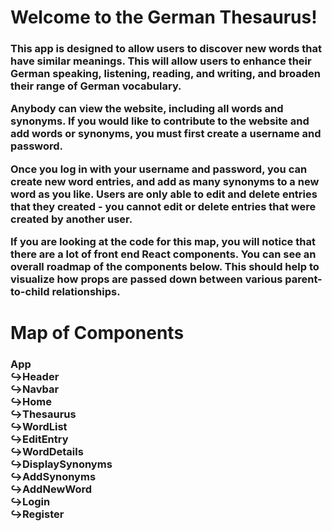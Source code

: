 <h1>Welcome to the German Thesaurus! </h1>

<h3>This app is designed to allow users to discover new words that have similar meanings. This will allow users to enhance their German speaking, listening, reading, and writing, and broaden their range of German vocabulary. 

Anybody can view the website, including all words and synonyms. If you would like to contribute to the website and add words or synonyms, you must first create a username and password.

Once you log in with your username and password, you can create new word entries, and add as many synonyms to a new word as you like. Users are only able to edit and delete entries that they created - you cannot edit or delete entries that were created by another user. 

If you are looking at the code for this map, you will notice that there are a lot of front end React components. You can see an overall roadmap of the components below. This should help to visualize how props are passed down between various parent-to-child relationships.</h3>

<h1>Map of Components</h1>

<h3>
App<br>
  ↪Header<br>
  ↪Navbar<br>
  ↪Home<br>
  ↪Thesaurus<br>
	  ↪WordList<br>
		  ↪EditEntry<br>
	  ↪WordDetails<br>
		  ↪DisplaySynonyms<br>
			  ↪AddSynonyms<br>
  ↪AddNewWord<br>
  ↪Login<br>
  ↪Register<br>


</h3>